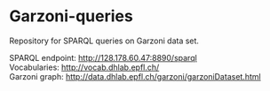 # Garzoni-queries
Repository for SPARQL queries on Garzoni data set.

SPARQL endpoint: http://128.178.60.47:8890/sparql   
Vocabularies: http://vocab.dhlab.epfl.ch/   
Garzoni graph: http://data.dhlab.epfl.ch/garzoni/garzoniDataset.html   
